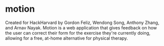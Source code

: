 # motion
Created for HackHarvard by Gordon Feliz, Wendong Song, Anthony Zhang, and Arnav Nayak.
Motion is a web application that gives feedback on how the user can correct their form for the exercise they're currently doing, allowing for a free, at-home alternative for physical therapy.
